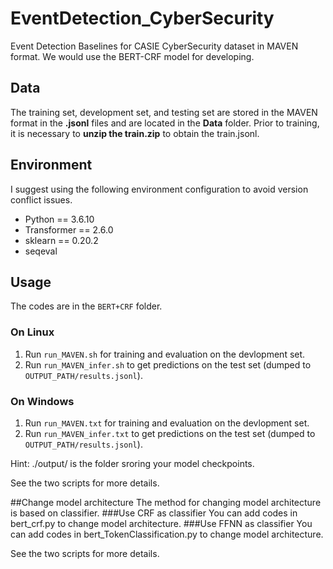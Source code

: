 # EventDetection_CyberSecurity
Event Detection Baselines for CASIE  CyberSecurity dataset in MAVEN format. We would use the BERT-CRF model for developing.

## Data
The training set, development set, and testing set are stored in the MAVEN format in the **.jsonl** files and are located in the **Data** folder. Prior to training, it is necessary to  **unzip the train.zip** to obtain the train.jsonl.

## Environment
I suggest using the following environment configuration to avoid  version conflict issues.
- Python == 3.6.10
- Transformer == 2.6.0
- sklearn == 0.20.2
- seqeval


## Usage
The codes are in the `BERT+CRF` folder.
### On Linux
1.  Run  `run_MAVEN.sh`  for training and evaluation on the devlopment set.
2.  Run  `run_MAVEN_infer.sh`  to get predictions on the test set (dumped to  `OUTPUT_PATH/results.jsonl`).
### On Windows
1.  Run  `run_MAVEN.txt`  for training and evaluation on the devlopment set.
2.  Run  `run_MAVEN_infer.txt`  to get predictions on the test set (dumped to  `OUTPUT_PATH/results.jsonl`).

Hint: ./output/ is the folder sroring your model checkpoints.

See the two scripts for more details.

##Change model architecture
The method for changing model architecture is based on classifier.
###Use CRF as classifier
You can add codes in bert_crf.py to change model architecture.
###Use FFNN as classifier
You can add codes in bert_TokenClassification.py to change model architecture.

See the two scripts for more details.

